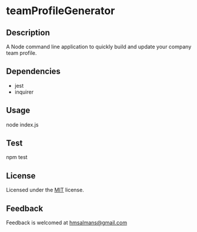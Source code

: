 # teamProfileGenerator

## Description
A Node command line application to quickly build and update your company team profile.

## Dependencies
- jest
- inquirer

## Usage
 node index.js

## Test
 npm test

## License
Licensed under the [MIT](https://github.com/hmsalmans/teamProfileGenerator/blob/master/License.text) license.

## Feedback
Feedback is welcomed at hmsalmans@gmail.com
